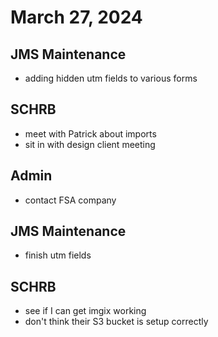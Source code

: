 # March 27, 2024

## JMS Maintenance

- adding hidden utm fields to various forms

## SCHRB

- meet with Patrick about imports
- sit in with design client meeting

## Admin

- contact FSA company

## JMS Maintenance

- finish utm fields

## SCHRB

- see if I can get imgix working
- don't think their S3 bucket is setup correctly
